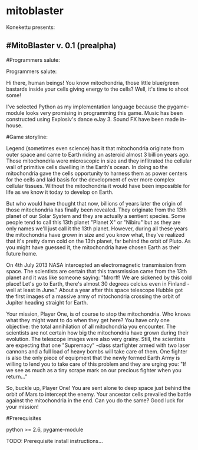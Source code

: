 # mitoblaster

Konekettu presents:

#MitoBlaster v. 0.1 (prealpha)
---------------------------------------

#Programmers salute:

Programmers salute:

Hi there, human beings! You know mitochondria, those little blue/green bastards inside your cells giving energy to the cells? Well, it's time to shoot some!

I've selected Python as my implementation language because the pygame-module looks very promising in programming this game. Music has been constructed using Explosiv's dance eJay 3. Sound FX have been made in-house.


#Game storyline:

Legend (sometimes even science) has it that mitochondria originate from outer space and came to Earth riding an asteroid almost 3 billion years ago. Those mitochondria were microscopic in size and they inflitrated the cellular wall of primitive cells dwelling in the Earth's ocean. In doing so the mitochondria gave the cells opportunity to harness them as power centers for the cells and laid basis for the development of ever more complex cellular tissues. Without the mitochondria it would have been impossible for life as we know it today to develop on Earth.

But who would have thought that now, billions of years later the origin of those mitochondria has finally been revealed. They originate from the 13th planet of our Solar System and they are actually a sentient species. Some people tend to call this 13th planet "Planet X" or "Nibiru" but as they are only names we'll just call it the 13th planet. However, during all these years the mitochondria have grown in size and you know what, they've realized that it's pretty damn cold on the 13th planet, far behind the orbit of Pluto. As you might have guessed it, the mitochondria have chosen Earth as their future home.

On 4th July 2013 NASA intercepted an electromagnetic transmission from space. The scientists are certain that this transmission came from the 13th planet and it was like someone saying: "Mrorff! We are sickened by this cold place! Let's go to Earth, there's almost 30 degrees celcius even in Finland - well at least in June." About a year after this space telescope Hubble got the first images of a massive army of mitochondria crossing the orbit of Jupiter heading straight for Earth.

Your mission, Player One, is of course to stop the mitochondria. Who knows what they might want to do when they get here? You have only one objective: the total annihilation of all mitochondria you encounter. The scientists are not certain how big the mitochondria have grown during their evolution. The telescope images were also very grainy. Still, the scientists are expecting that one "Supremacy" -class starfighter armed with two laser cannons and a full load of heavy bombs will take care of them. One fighter is also the only piece of equipment that the newly formed Earth Army is willing to lend you to take care of this problem and they are urging you: "If we see as much as a tiny scrape mark on our precious fighter when you return..."

So, buckle up, Player One! You are sent alone to deep space just behind the orbit of Mars to intercept the enemy. Your ancestor cells prevailed the battle against the mitochondria in the end. Can you do the same? Good luck for your mission!   

#Prerequisites

python >= 2.6, pygame-module

TODO: Prerequisite install instructions...
